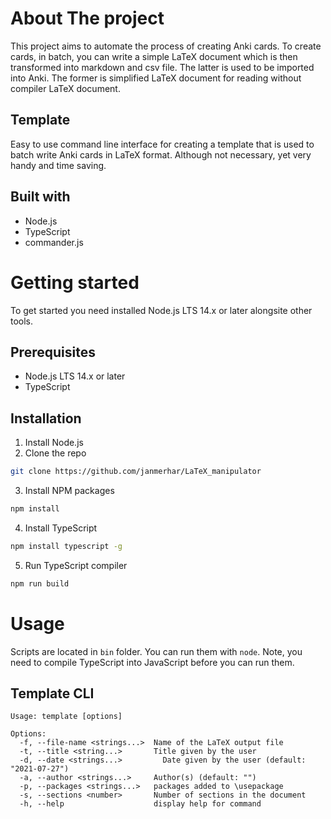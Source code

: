 # About The project

This project aims to automate the process of creating Anki cards. To create cards, in batch, you can write a simple LaTeX document which is then transformed into markdown and csv file. The latter is used to be imported into Anki. The former is simplified LaTeX document for reading without compiler LaTeX document.

## Template

Easy to use command line interface for creating a template that is used to batch write Anki cards in LaTeX format. Although not necessary, yet very handy and time saving.

## Built with

- Node.js
- TypeScript
- commander.js

# Getting started

To get started you need installed Node.js LTS 14.x or later alongsite other tools.

## Prerequisites

- Node.js LTS 14.x or later
- TypeScript

## Installation

1. Install Node.js
2. Clone the repo

```bash
git clone https://github.com/janmerhar/LaTeX_manipulator
```

3. Install NPM packages

```bash
npm install
```

4. Install TypeScript

```bash
npm install typescript -g
```

5. Run TypeScript compiler

```bash
npm run build
```

# Usage

Scripts are located in `bin` folder. You can run them with `node`. Note, you need to compile TypeScript into JavaScript before you can run them.

## Template CLI

```
Usage: template [options]

Options:
  -f, --file-name <strings...>  Name of the LaTeX output file
  -t, --title <string...>       Title given by the user
  -d, --date <strings...>         Date given by the user (default: "2021-07-27")
  -a, --author <strings...>     Author(s) (default: "")
  -p, --packages <strings...>   packages added to \usepackage
  -s, --sections <number>       Number of sections in the document
  -h, --help                    display help for command

```
